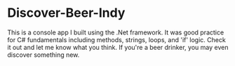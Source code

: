 # Discover-Beer-Indy

This is a console app I built using the .Net framework. It was good practice for C# fundamentals including methods, strings, loops, and 'if' logic. Check it out and let me know what you think. If you're a beer drinker, you may even discover something new.  
